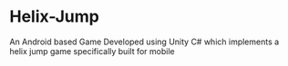 # Helix-Jump
 An Android based Game Developed using Unity C# which implements a helix jump game specifically built for mobile
